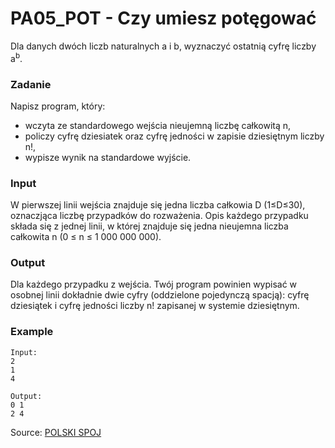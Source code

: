 # PA05_POT - Czy umiesz potęgować

Dla danych dwóch liczb naturalnych a i b, wyznaczyć ostatnią cyfrę liczby a<sup>b</sup>.

### Zadanie

Napisz program, który:
* wczyta ze standardowego wejścia nieujemną liczbę całkowitą n,
* policzy cyfrę dziesiatek oraz cyfrę jedności w zapisie dziesiętnym liczby n!,
* wypisze wynik na standardowe wyjście.

### Input

W pierwszej linii wejścia znajduje się jedna liczba całkowia D (1≤D≤30), oznaczjąca liczbę przypadków do rozważenia. Opis każdego przypadku składa się z jednej linii, w której znajduje się jedna nieujemna liczba całkowita n (0 ≤ n ≤ 1 000 000 000).

### Output

Dla każdego przypadku z wejścia. Twój program powinien wypisać w osobnej linii dokładnie dwie cyfry (oddzielone pojedynczą spacją): cyfrę dziesiątek i cyfrę jedności liczby n! zapisanej w systemie dziesiętnym.


### Example

```
Input:
2
1
4

Output:
0 1
2 4

```

Source: [POLSKI SPOJ](http://www.pl.spoj.com/)